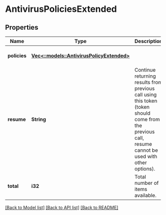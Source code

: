 # AntivirusPoliciesExtended

## Properties
Name | Type | Description | Notes
------------ | ------------- | ------------- | -------------
**policies** | [**Vec<::models::AntivirusPolicyExtended>**](AntivirusPolicyExtended.md) |  | [optional] [default to null]
**resume** | **String** | Continue returning results from previous call using this token (token should come from the previous call, resume cannot be used with other options). | [optional] [default to null]
**total** | **i32** | Total number of items available. | [optional] [default to null]

[[Back to Model list]](../README.md#documentation-for-models) [[Back to API list]](../README.md#documentation-for-api-endpoints) [[Back to README]](../README.md)


